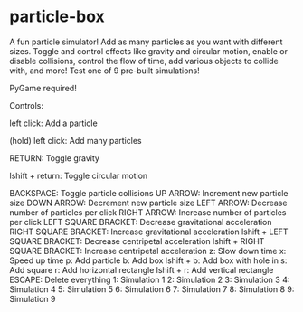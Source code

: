 # particle-box
A fun particle simulator! Add as many particles as you want with different sizes. Toggle and control effects like gravity and circular motion, enable or disable collisions, control the flow of time, add various objects to collide with, and more! Test one of 9 pre-built simulations!

PyGame required!


Controls:

left click: Add a particle

(hold) left click: Add many particles

RETURN: Toggle gravity

lshift + return: Toggle circular motion

BACKSPACE: Toggle particle collisions
UP ARROW: Increment new particle size
DOWN ARROW: Decrement new particle size
LEFT ARROW: Decrease number of particles per click
RIGHT ARROW: Increase number of particles per click
LEFT SQUARE BRACKET: Decrease gravitational acceleration
RIGHT SQUARE BRACKET: Increase gravitational acceleration
lshift + LEFT SQUARE BRACKET: Decrease centripetal acceleration
lshift + RIGHT SQUARE BRACKET: Increase centripetal acceleration
z: Slow down time
x: Speed up time
p: Add particle
b: Add box
lshift + b: Add box with hole in
s: Add square
r: Add horizontal rectangle
lshift + r: Add vertical rectangle
ESCAPE: Delete everything
1: Simulation 1
2: Simulation 2
3: Simulation 3
4: Simulation 4
5: Simulation 5
6: Simulation 6
7: Simulation 7
8: Simulation 8
9: Simulation 9
